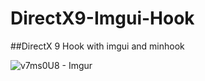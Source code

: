 # DirectX9-Imgui-Hook

##DirectX 9 Hook with imgui and minhook

![v7ms0U8 - Imgur](https://user-images.githubusercontent.com/34404195/78591004-0b8aa900-7843-11ea-91ec-609f0a16c4c6.png)
